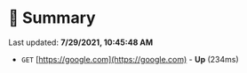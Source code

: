 # 📖 Summary
Last updated: **7/29/2021, 10:45:48 AM**

- `GET` [https://google.com](https://google.com) - **Up** (234ms)

